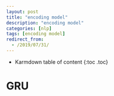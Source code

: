 ```yaml
---
layout: post
title: "encoding model"
description: "encoding model"
categories: [nlp]
tags: [encoding model]
redirect_from:
  - /2019/07/31/
---
```


* Karmdown table of content
{:toc .toc}

# GRU